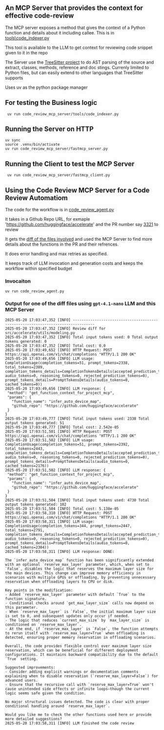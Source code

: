 
## An MCP Server that provides the context for effective code-review


The MCP server exposes a method that gives the context of a Python function  and details about it including callee. 
This is in [tools\code_indexer.py](tools\code_indexer.py)

This tool is available to the LLM to get context for reviewing code snippet given to it in the repo

The Server use the [TreeSitter project](https://tree-sitter.github.io/tree-sitter/) to do AST parsing of the source and extract, classes, methods, reference and doc stings. Currenly limited to Python files,
but can easily extend to other languages that TreeSitter supports

Uses uv as the python package manager


## For testing the Business logic

```
 uv run code_review_mcp_server/tools/code_indexer.py 
 ```

## Running the Server on HTTP

```
uv sync
source .venv/bin/activate
uv run code_review_mcp_server/fastmcp_server.py
```

## Running the Client to test the MCP Server

```
 uv run code_review_mcp_server/fastmcp_client.py
```



 ## Using the Code Review MCP Server for a Code Review Automatiom

 The code for the workflow is in [code_review_agent.py](code_review_agent.py)

 It takes in a Github Repo URL, for exmaple 'https://github.com/huggingface/accelerate' and the PR number say [3321](https://github.com/huggingface/accelerate/pull/3321) to review

 It gets the [diff of the files involved](https://patch-diff.githubusercontent.com/raw/huggingface/accelerate/pull/3321.diff) and used the MCP Server to find more details about the functions in the PR and their refrences. 

 It does error handling and max retries as specified.

 It keeps track of LLM invocation and generation costs and keeps the workflow within specified budget

 ### Invocaiton

 ```
 uv run code_review_agent.py
 ```

 ### Output for one of the diff files using `gpt-4.1-nano` LLM and this MCP Server

 ```
 2025-05-20 17:03:47,352 [INFO] --------------------------------------------------------------------------------
2025-05-20 17:03:47,352 [INFO] Review diff for src/accelerate/utils/modeling.py
2025-05-20 17:03:47,352 [INFO] Total input tokens used: 0 Total output tokens generated: 0
2025-05-20 17:03:47,352 [INFO] Total cost: 0.0 
2025-05-20 17:03:49,652 [INFO] HTTP Request: POST https://api.openai.com/v1/chat/completions "HTTP/1.1 200 OK"
2025-05-20 17:03:49,656 [INFO] LLM usage: CompletionUsage(completion_tokens=51, prompt_tokens=2338, total_tokens=2389, completion_tokens_details=CompletionTokensDetails(accepted_prediction_tokens=0, audio_tokens=0, reasoning_tokens=0, rejected_prediction_tokens=0), prompt_tokens_details=PromptTokensDetails(audio_tokens=0, cached_tokens=0))
2025-05-20 17:03:49,656 [INFO] LLM response: {
  "method": "get_function_context_for_project_mcp",
  "params": {
    "function_name": "infer_auto_device_map",
    "github_repo": "https://github.com/huggingface/accelerate"
  }
}
2025-05-20 17:03:49,777 [INFO] Total input tokens used: 2338 Total output tokens generated: 51
2025-05-20 17:03:49,777 [INFO] Total cost: 2.542e-05 
2025-05-20 17:03:51,501 [INFO] HTTP Request: POST https://api.openai.com/v1/chat/completions "HTTP/1.1 200 OK"
2025-05-20 17:03:51,502 [INFO] LLM usage: CompletionUsage(completion_tokens=51, prompt_tokens=2392, total_tokens=2443, completion_tokens_details=CompletionTokensDetails(accepted_prediction_tokens=0, audio_tokens=0, reasoning_tokens=0, rejected_prediction_tokens=0), prompt_tokens_details=PromptTokensDetails(audio_tokens=0, cached_tokens=2176))
2025-05-20 17:03:51,502 [INFO] LLM response: {
  "method": "get_function_context_for_project_mcp",
  "params": {
    "function_name": "infer_auto_device_map",
    "github_repo": "https://github.com/huggingface/accelerate"
  }
}
2025-05-20 17:03:51,504 [INFO] Total input tokens used: 4730 Total output tokens generated: 102
2025-05-20 17:03:51,504 [INFO] Total cost: 5.138e-05 
2025-05-20 17:03:58,310 [INFO] HTTP Request: POST https://api.openai.com/v1/chat/completions "HTTP/1.1 200 OK"
2025-05-20 17:03:58,311 [INFO] LLM usage: CompletionUsage(completion_tokens=344, prompt_tokens=2447, total_tokens=2791, completion_tokens_details=CompletionTokensDetails(accepted_prediction_tokens=0, audio_tokens=0, reasoning_tokens=0, rejected_prediction_tokens=0), prompt_tokens_details=PromptTokensDetails(audio_tokens=0, cached_tokens=2304))
2025-05-20 17:03:58,311 [INFO] LLM response: DONE: 

The `infer_auto_device_map` function has been significantly extended with an optional `reserve_max_layer` parameter, which, when set to `False`, disables the logic that reserves the maximum layer size for the main devices. This change can improve memory efficiency in scenarios with multiple GPUs or offloading, by preventing unnecessary reservation when offloading layers to CPU or disk.

Key points in the modification:
- Added `reserve_max_layer` parameter with default `True` to the function signature.
- Conditional checks around `get_max_layer_size` calls now depend on this parameter.
- When `reserve_max_layer` is `False`, the initial maximum layer size is set to 0, and subsequent updates only occur if needed.
- The logic that reduces `current_max_size` by `max_layer_size` is conditioned on `reserve_max_layer`.
- At the end, if `reserve_max_layer` is `False`, the function attempts to rerun itself with `reserve_max_layer=True` when offloading is detected, ensuring proper memory reservation in offloading scenarios.

Overall, the code provides flexible control over maximum layer size reservation, which can be beneficial for different deployment configurations. It maintains backward compatibility due to the default `True` setting.

Suggested improvements:
- Consider adding explicit warnings or documentation comments explaining when to disable reservation (`reserve_max_layer=False`) for advanced users.
- Ensure that the recursive call with `reserve_max_layer=True` won't cause unintended side effects or infinite loops—though the current logic seems safe given the condition.

No major structural issues detected. The code is clear with proper conditional handling around `reserve_max_layer`.

Would you like me to check the other functions used here or provide more detailed suggestions?
2025-05-20 17:03:58,311 [INFO] LLM finished the code review
```

 